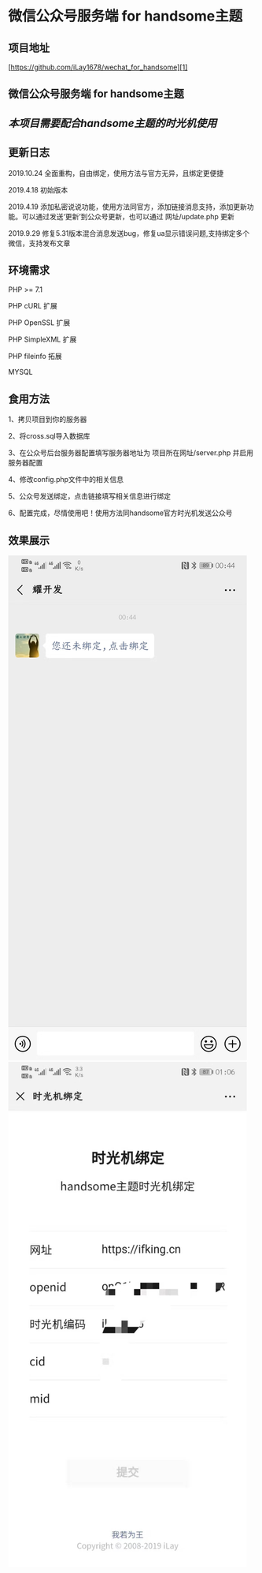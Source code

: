 # 微信公众号服务端 for handsome主题

## 项目地址

[https://github.com/iLay1678/wechat_for_handsome][1]

## 微信公众号服务端 for handsome主题
## *本项目需要配合handsome主题的时光机使用*
## 更新日志
2019.10.24 全面重构，自由绑定，使用方法与官方无异，且绑定更便捷

2019.4.18 初始版本

2019.4.19 添加私密说说功能，使用方法同官方，添加链接消息支持，添加更新功能。可以通过发送‘更新’到公众号更新，也可以通过 网址/update.php 更新 

2019.9.29 修复5.31版本混合消息发送bug，修复ua显示错误问题,支持绑定多个微信，支持发布文章

## 环境需求

PHP >= 7.1

PHP cURL 扩展

PHP OpenSSL 扩展

PHP SimpleXML 扩展

PHP fileinfo 拓展

MYSQL

## 食用方法
1、拷贝项目到你的服务器
 
2、将cross.sql导入数据库

3、在公众号后台服务器配置填写服务器地址为 项目所在网址/server.php 并启用服务器配置

4、修改config.php文件中的相关信息


5、公众号发送绑定，点击链接填写相关信息进行绑定

 
6、配置完成，尽情使用吧！使用方法同handsome官方时光机发送公众号

## 效果展示 
 ![1](/img/1.jpg)
 ![2](/img/2.jpg)

  [1]: https://github.com/iLay1678/wechat_for_handsome
